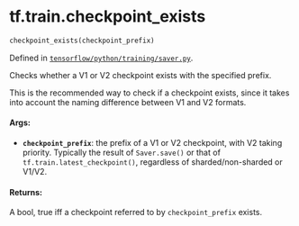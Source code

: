 <div itemscope itemtype="http://developers.google.com/ReferenceObject">
<meta itemprop="name" content="tf.train.checkpoint_exists" />
</div>

# tf.train.checkpoint_exists

``` python
checkpoint_exists(checkpoint_prefix)
```



Defined in [`tensorflow/python/training/saver.py`](https://www.tensorflow.org/code/tensorflow/python/training/saver.py).

Checks whether a V1 or V2 checkpoint exists with the specified prefix.

This is the recommended way to check if a checkpoint exists, since it takes
into account the naming difference between V1 and V2 formats.

#### Args:

* <b>`checkpoint_prefix`</b>: the prefix of a V1 or V2 checkpoint, with V2 taking
    priority.  Typically the result of `Saver.save()` or that of
    `tf.train.latest_checkpoint()`, regardless of sharded/non-sharded or
    V1/V2.

#### Returns:

  A bool, true iff a checkpoint referred to by `checkpoint_prefix` exists.